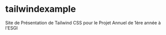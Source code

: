 # tailwindexample
Site de Présentation de Tailwind CSS pour le Projet Annuel de 1ère année à l'ESGI
